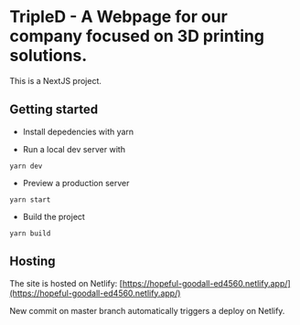 # TripleD - A Webpage for our company focused on 3D printing solutions.

This is a NextJS project.

## Getting started

- Install depedencies with yarn

- Run a local dev server with

```
yarn dev
```

- Preview a production server

```
yarn start
```

- Build the project

```
yarn build
```

## Hosting

The site is hosted on Netlify:
[https://hopeful-goodall-ed4560.netlify.app/](https://hopeful-goodall-ed4560.netlify.app/)

New commit on master branch automatically triggers a deploy on Netlify.
